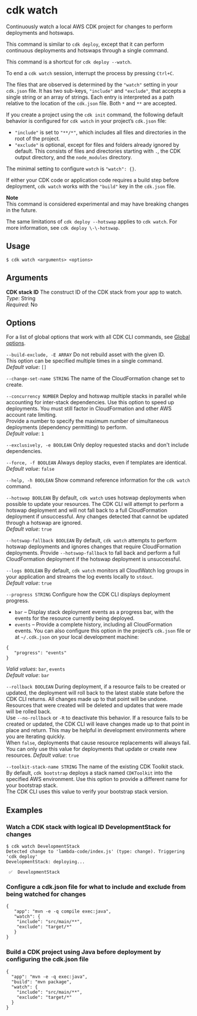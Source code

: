 # cdk watch<a name="ref-cli-cmd-watch"></a>

Continuously watch a local AWS CDK project for changes to perform deployments and hotswaps\.

This command is similar to `cdk deploy`, except that it can perform continuous deployments and hotswaps through a single command\.

This command is a shortcut for `cdk deploy --watch`\.

To end a `cdk watch` session, interrupt the process by pressing `Ctrl+C`\.

The files that are observed is determined by the `"watch"` setting in your `cdk.json` file\. It has two sub\-keys, `"include"` and `"exclude"`, that accepts a single string or an array of strings\. Each entry is interpreted as a path relative to the location of the `cdk.json` file\. Both `*` and `**` are accepted\.

If you create a project using the `cdk init` command, the following default behavior is configured for `cdk watch` in your project’s `cdk.json` file:
+ `"include"` is set to `"**/*"`, which includes all files and directories in the root of the project\.
+ `"exclude"` is optional, except for files and folders already ignored by default\. This consists of files and directories starting with `.`, the CDK output directory, and the `node_modules` directory\.

The minimal setting to configure `watch` is `"watch": {}`\.

If either your CDK code or application code requires a build step before deployment, `cdk watch` works with the `"build"` key in the `cdk.json` file\.

**Note**  
This command is considered experimental and may have breaking changes in the future\. 

The same limitations of `cdk deploy --hotswap` applies to `cdk watch`\. For more information, see `cdk deploy \-\-hotswap`\.

## Usage<a name="ref-cli-cmd-watch-usage"></a>

```
$ cdk watch <arguments> <options>
```

## Arguments<a name="ref-cli-cmd-watch-args"></a>

**CDK stack ID**  <a name="ref-cli-cmd-watch-args-stack-name"></a>
The construct ID of the CDK stack from your app to watch\.  
*Type*: String  
*Required*: No

## Options<a name="ref-cli-cmd-watch-options"></a>

For a list of global options that work with all CDK CLI commands, see [Global options](ref-cli-cmd.md#ref-cli-cmd-options)\.

`--build-exclude, -E ARRAY`  <a name="ref-cli-cmd-watch-options-build-exclude"></a>
Do not rebuild asset with the given ID\.  
This option can be specified multiple times in a single command\.  
*Default value*: `[]`

`--change-set-name STRING`  <a name="ref-cli-cmd-watch-options-change-set-name"></a>
The name of the CloudFormation change set to create\.

`--concurrency NUMBER`  <a name="ref-cli-cmd-watch-options-concurrency"></a>
Deploy and hotswap multiple stacks in parallel while accounting for inter\-stack dependencies\. Use this option to speed up deployments\. You must still factor in CloudFormation and other AWS account rate limiting\.  
Provide a number to specify the maximum number of simultaneous deployments \(dependency permitting\) to perform\.  
*Default value*: `1`

`--exclusively, -e BOOLEAN`  <a name="ref-cli-cmd-watch-options-exclusively"></a>
Only deploy requested stacks and don't include dependencies\.

`--force, -f BOOLEAN`  <a name="ref-cli-cmd-watch-options-force"></a>
Always deploy stacks, even if templates are identical\.  
*Default value*: `false`

`--help, -h BOOLEAN`  <a name="ref-cli-cmd-watch-options-help"></a>
Show command reference information for the `cdk watch` command\.

`--hotswap BOOLEAN`  <a name="ref-cli-cmd-watch-options-hotswap"></a>
By default, `cdk watch` uses hotswap deployments when possible to update your resources\. The CDK CLI will attempt to perform a hotswap deployment and will not fall back to a full CloudFormation deployment if unsuccessful\. Any changes detected that cannot be updated through a hotswap are ignored\.  
*Default value*: `true`

`--hotswap-fallback BOOLEAN`  <a name="ref-cli-cmd-watch-options-hotswap-fallback"></a>
By default, `cdk watch` attempts to perform hotswap deployments and ignores changes that require CloudFormation deployments\. Provide `--hotswap-fallback` to fall back and perform a full CloudFormation deployment if the hotswap deployment is unsuccessful\.

`--logs BOOLEAN`  <a name="ref-cli-cmd-watch-options-logs"></a>
By default, `cdk watch` monitors all CloudWatch log groups in your application and streams the log events locally to `stdout`\.  
*Default value*: `true`

`--progress STRING`  <a name="ref-cli-cmd-watch-options-progress"></a>
Configure how the CDK CLI displays deployment progress\.  
+ `bar` – Display stack deployment events as a progress bar, with the events for the resource currently being deployed\.
+ `events` – Provide a complete history, including all CloudFormation events\.
You can also configure this option in the project’s `cdk.json` file or at `~/.cdk.json` on your local development machine:  

```
{
   "progress": "events"
}
```
*Valid values*: `bar`, `events`  
*Default value*: `bar`

`--rollback BOOLEAN`  <a name="ref-cli-cmd-watch-options-rollback"></a>
During deployment, if a resource fails to be created or updated, the deployment will roll back to the latest stable state before the CDK CLI returns\. All changes made up to that point will be undone\. Resources that were created will be deleted and updates that were made will be rolled back\.  
Use `--no-rollback` or `-R` to deactivate this behavior\. If a resource fails to be created or updated, the CDK CLI will leave changes made up to that point in place and return\. This may be helpful in development environments where you are iterating quickly\.  
When `false`, deployments that cause resource replacements will always fail\. You can only use this value for deployments that update or create new resources\.
*Default value*: `true`

`--toolkit-stack-name STRING`  <a name="ref-cli-cmd-watch-options-toolkit-stack-name"></a>
The name of the existing CDK Toolkit stack\.  
By default, `cdk bootstrap` deploys a stack named `CDKToolkit` into the specified AWS environment\. Use this option to provide a different name for your bootstrap stack\.  
The CDK CLI uses this value to verify your bootstrap stack version\.

## Examples<a name="ref-cli-cmd-watch-examples"></a>

### Watch a CDK stack with logical ID DevelopmentStack for changes<a name="ref-cli-cmd-watch-examples-1"></a>

```
$ cdk watch DevelopmentStack
Detected change to 'lambda-code/index.js' (type: change). Triggering 'cdk deploy'
DevelopmentStack: deploying...

 ✅  DevelopmentStack
```

### Configure a cdk\.json file for what to include and exclude from being watched for changes<a name="ref-cli-cmd-watch-examples-2"></a>

```
{
   "app": "mvn -e -q compile exec:java",
   "watch": {
    "include": "src/main/**",
    "exclude": "target/*"
   }
}
```

### Build a CDK project using Java before deployment by configuring the cdk\.json file<a name="ref-cli-cmd-watch-examples-3"></a>

```
{
  "app": "mvn -e -q exec:java",
  "build": "mvn package",
  "watch": {
    "include": "src/main/**",
    "exclude": "target/*"
  }
}
```